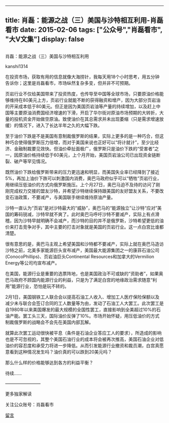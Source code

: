 
---
title:  肖磊：能源之战（三）美国与沙特相互利用-肖磊看市
date: 2015-02-06
tags: ["公众号","肖磊看市", "大V文集"]
display: false
---


## 



肖磊：能源之战（三）美国与沙特相互利用




kanshi1314




在投资市场，获取有用的信息就像大海捞针，我每天用18个小时思考，用五分钟告诉你；这里是肖磊看市，市场纵然复杂多变，但并非不可预期。


页岩行业不仅给美国带来了投资热度，也传导至中国等全球市场，只要原油价格能够维持在80美元上方，页岩行业就能不断的获得融资和增产，因为大部分页岩油的开采成本低于80美元。但正是因为美国页岩油等产量的持续增加，以及赶上中国等主要原油消费国经济增速的下滑，开启了华尔街对原油市场预期的大转折，大量的投机资金开始做空原油。致使油价在其总需求并未出现萎缩（只是需求增速放缓）的情况下，进入了长达半年之久的大幅下跌。

至于油价下跌是不是美国有意制裁俄罗斯的结果，实际上更多的是一种巧合，但这种巧合使得俄罗斯压力倍增，而对于美国来说也正好可以“将计就计”，至少比经济、金融制裁要见效快。但油价牵扯面极广，俄罗斯只是油价下跌的“受害者”之一，因原油价格持续低于60美元，上个月开始，美国页岩油公司已出现资金链断裂、破产等罕见情况。

既然油价下跌给俄罗斯带来的压力更迅速和明显，而美国失业率已经降到了接近5%，再加上油价下跌可以刺激国内消费，奥巴马政府似乎可以“牺牲”页岩行业，用继续压低油价的方式向俄罗斯施压。上个月27日，奥巴马迫不及待的访问了刚刚完成权力交接的盟友沙特，并希望沙特继续保持跟美国的友好盟友关系，不要改变石油政策，不要减产，与美国联手继续维持原油产量。

沙特一直认为“页岩”是对沙特最大的“威胁”，奥巴马的“能源独立”让沙特“应对”美国的筹码锐减，沙特早就不爽了。此时奥巴马呼吁沙特不要减产，实际上有点滑稽，因为沙特早就明确不会减产，而沙特的目的并不是俄罗斯，沙特希望更低的油价来打击竞争对手，其中主要的打击对象就是美国的页岩行业。这一点白宫比谁都清楚。

很有意思的是，奥巴马主观上希望美国和沙特都不要减产，实际上就在奥巴马造访沙特之前，北美多家能源巨头宣布减产，美国最大能源集团之一的康菲石油公司(ConocoPhillips)、页岩油巨头Continental Resources和加拿大的Vermilion Energy等公司均宣布减产。

在美国，能源行业是重要的选票阵地，也是美国政治不可或缺的“资助者”，如果奥巴马政府不顾国内能源行业的利益，只是为了满足白宫的地缘政治需求随意“利用”能源行业，恐怕是玩不转的。

2月1日，美国钢铁工人联合会以提高石油工人收入、增加工人医疗保险保额以及减少未与联合会签订合同的工人数量等为由，发动了石油工人大罢工。此次罢工是自1980年以来美国爆发的最大规模的全国性罢工，直接影响到全美超过10%的石油产能。罢工头三天，国际油价反弹了10%。市场开始怀疑，用压低油价的方式制裁俄罗斯的战略会不会先在美国内部瓦解。

就算此次罢工运动很快被平息（条件是石油企业答应工人的要求），所造成的影响也是不可忽视的，其整个美国石油行业的成本将会被再次推高，美国石油企业对低油价的容忍度和承受力将进一步降低。从而引发能源行业撤资和裁员潮，白宫真愿意看到这种情况发生吗？油价真的可以跌到20美元吗？

那么什么样的价格能够达到各方的利益平衡？

待续……











————————



更多独家解读

关注公众账号：肖磊看市



 









[留言](javascript:;)


